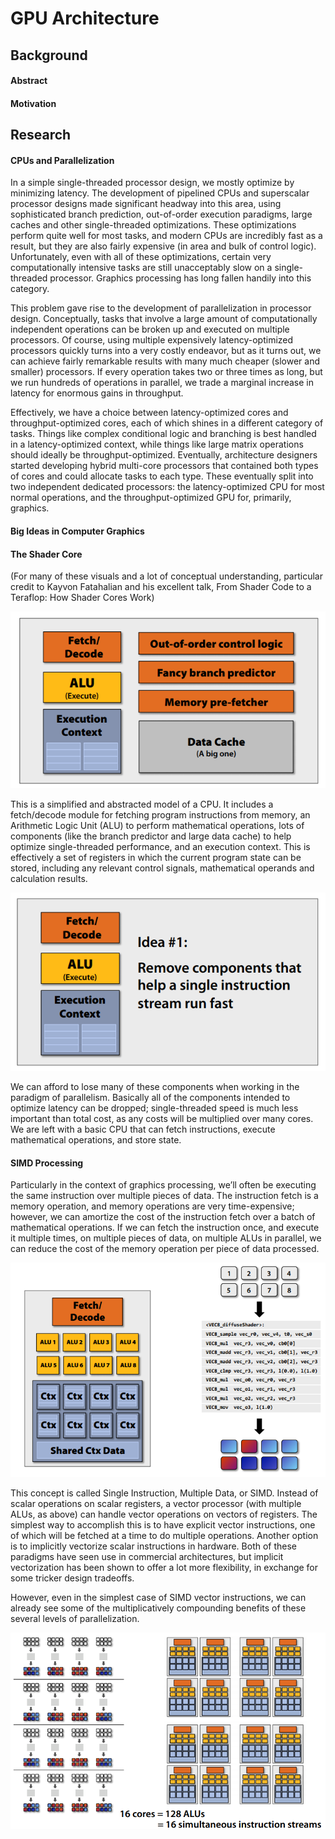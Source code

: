 # GPU Architecture

## Background

#### Abstract


#### Motivation


## Research

#### CPUs and Parallelization

In a simple single-threaded processor design, we mostly optimize by minimizing latency. The development of pipelined CPUs and superscalar processor designs made significant headway into this area, using sophisticated branch prediction, out-of-order execution paradigms, large caches and other single-threaded optimizations. These optimizations perform quite well for most tasks, and modern CPUs are incredibly fast as a result, but they are also fairly expensive (in area and bulk of control logic). Unfortunately, even with all of these optimizations, certain very computationally intensive tasks are still unacceptably slow on a single-threaded processor. Graphics processing has long fallen handily into this category.

This problem gave rise to the development of parallelization in processor design. Conceptually, tasks that involve a large amount of computationally independent operations can be broken up and executed on multiple processors. Of course, using multiple expensively latency-optimized processors quickly turns into a very costly endeavor, but as it turns out, we can achieve fairly remarkable results with many much cheaper (slower and smaller) processors. If every operation takes two or three times as long, but we run hundreds of operations in parallel, we trade a marginal increase in latency for enormous gains in throughput.

Effectively, we have a choice between latency-optimized cores and throughput-optimized cores, each of which shines in a different category of tasks. Things like complex conditional logic and branching is best handled in a latency-optimized context, while things like large matrix operations should ideally be throughput-optimized. Eventually, architecture designers started developing hybrid multi-core processors that contained both types of cores and could allocate tasks to each type. These eventually split into two independent dedicated processors: the latency-optimized CPU for most normal operations, and the throughput-optimized GPU for, primarily, graphics.

#### Big Ideas in Computer Graphics



#### The Shader Core

(For many of these visuals and a lot of conceptual understanding, particular credit to Kayvon Fatahalian and his excellent talk, From Shader Code to a Teraflop: How Shader Cores Work)

![example CPU architecture](siggraph_cpu_design.PNG)

This is a simplified and abstracted model of a CPU. It includes a fetch/decode module for fetching program instructions from memory, an Arithmetic Logic Unit (ALU) to perform mathematical operations, lots of components (like the branch predictor and large data cache) to help optimize single-threaded performance, and an execution context. This is effectively a set of registers in which the current program state can be stored, including any relevant control signals, mathematical operands and calculation results.

![slimmed CPU architecture](siggraph_slimmed_design.PNG)

We can afford to lose many of these components when working in the paradigm of parallelism. Basically all of the components intended to optimize latency can be dropped; single-threaded speed is much less important than total cost, as any costs will be multiplied over many cores. We are left with a basic CPU that can fetch instructions, execute mathematical operations, and store state.

#### SIMD Processing

Particularly in the context of graphics processing, we’ll often be executing the same instruction over multiple pieces of data. The instruction fetch is a memory operation, and memory operations are very time-expensive; however, we can amortize the cost of the instruction fetch over a batch of mathematical operations. If we can fetch the instruction once, and execute it multiple times, on multiple pieces of data, on multiple ALUs in parallel, we can reduce the cost of the memory operation per piece of data processed.

![SIMD architecture](siggraph_multi_alu.PNG)

This concept is called Single Instruction, Multiple Data, or SIMD. Instead of scalar operations on scalar registers, a vector processor (with multiple ALUs, as above) can handle vector operations on vectors of registers. The simplest way to accomplish this is to have explicit vector instructions, one of which will be fetched at a time to do multiple operations. Another option is to implicitly vectorize scalar instructions in hardware. Both of these paradigms have seen use in commercial architectures, but implicit vectorization has been shown to offer a lot more flexibility, in exchange for some tricker design tradeoffs.

However, even in the simplest case of SIMD vector instructions, we can already see some of the multiplicatively compounding benefits of these several levels of parallelization.

![128 fragments on 16 streams](siggraph_16_8_parallel.PNG)
